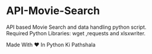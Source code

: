 # API-Movie-Search
API based Movie Search and data handling python script.\
Required Python Libraries: wget ,requests and xlsxwriter.

Made With &hearts; In Python Ki Pathshala
